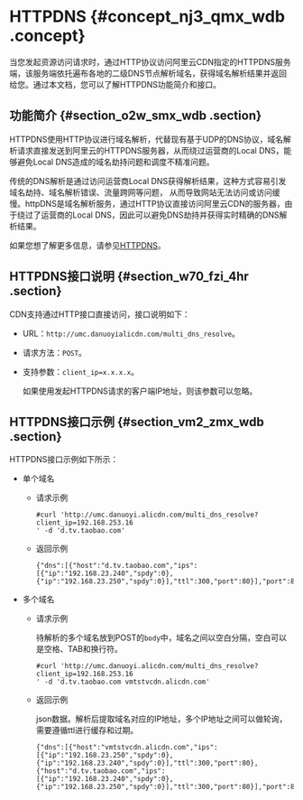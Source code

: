 # HTTPDNS {#concept_nj3_qmx_wdb .concept}

当您发起资源访问请求时，通过HTTP协议访问阿里云CDN指定的HTTPDNS服务端，该服务端依托遍布各地的二级DNS节点解析域名，获得域名解析结果并返回给您。通过本文档，您可以了解HTTPDNS功能简介和接口。

## 功能简介 {#section_o2w_smx_wdb .section}

HTTPDNS使用HTTP协议进行域名解析，代替现有基于UDP的DNS协议，域名解析请求直接发送到阿里云的HTTPDNS服务器，从而绕过运营商的Local DNS，能够避免Local DNS造成的域名劫持问题和调度不精准问题。

传统的DNS解析是通过访问运营商Local DNS获得解析结果，这种方式容易引发域名劫持、域名解析错误、流量跨网等问题， 从而导致网站无法访问或访问缓慢。httpDNS是域名解析服务，通过HTTP协议直接访问阿里云CDN的服务器，由于绕过了运营商的Local DNS，因此可以避免DNS劫持并获得实时精确的DNS解析结果。

如果您想了解更多信息，请参见[HTTPDNS](https://help.aliyun.com/product/30100.html)。

## HTTPDNS接口说明 {#section_w70_fzi_4hr .section}

CDN支持通过HTTP接口直接访问，接口说明如下：

-   URL：`http://umc.danuoyialicdn.com/multi_dns_resolve`。
-   请求方法：`POST`。
-   支持参数：`client_ip=x.x.x.x`。

    如果使用发起HTTPDNS请求的客户端IP地址，则该参数可以忽略。


## HTTPDNS接口示例 {#section_vm2_zmx_wdb .section}

HTTPDNS接口示例如下所示：

-   单个域名
    -   请求示例

        ``` {#codeblock_nre_faq_4kl}
        #curl 'http://umc.danuoyi.alicdn.com/multi_dns_resolve?client_ip=192.168.253.16
        ' -d 'd.tv.taobao.com'
        ```

    -   返回示例

        ``` {#codeblock_rzf_b2e_2km}
        {"dns":[{"host":"d.tv.taobao.com","ips":[{"ip":"192.168.23.240","spdy":0},{"ip":"192.168.23.250","spdy":0}],"ttl":300,"port":80}],"port":80}
        ```

-   多个域名
    -   请求示例

        待解析的多个域名放到POST的`body`中，域名之间以空白分隔，空白可以是空格、TAB和换行符。

        ``` {#codeblock_e0l_ez3_5bh}
        #curl 'http://umc.danuoyi.alicdn.com/multi_dns_resolve?client_ip=192.168.253.16
        ' -d 'd.tv.taobao.com vmtstvcdn.alicdn.com'
        ```

    -   返回示例

        json数据。解析后提取域名对应的IP地址，多个IP地址之间可以做轮询，需要遵循ttl进行缓存和过期。

        ``` {#codeblock_5ha_35l_qgf}
        {"dns":[{"host":"vmtstvcdn.alicdn.com","ips":[{"ip":"192.168.23.250","spdy":0},{"ip":"192.168.23.240","spdy":0}],"ttl":300,"port":80},{"host":"d.tv.taobao.com","ips":[{"ip":"192.168.23.240","spdy":0},{"ip":"192.168.23.250","spdy":0}],"ttl":300,"port":80}],"port":80}
        ```


